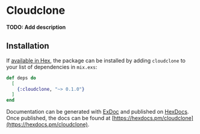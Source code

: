 # Cloudclone

**TODO: Add description**

## Installation

If [available in Hex](https://hex.pm/docs/publish), the package can be installed
by adding `cloudclone` to your list of dependencies in `mix.exs`:

```elixir
def deps do
  [
    {:cloudclone, "~> 0.1.0"}
  ]
end
```

Documentation can be generated with [ExDoc](https://github.com/elixir-lang/ex_doc)
and published on [HexDocs](https://hexdocs.pm). Once published, the docs can
be found at [https://hexdocs.pm/cloudclone](https://hexdocs.pm/cloudclone).

